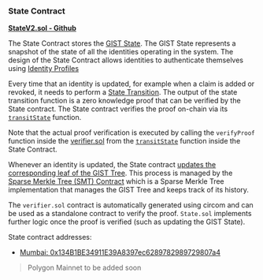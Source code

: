 ### State Contract

[**StateV2.sol - Github**](https://github.com/iden3/contracts/blob/master/contracts/state/StateV2.sol)

The State Contract stores the [GIST State](../protocol/spec.md#gist-new). The GIST State represents a snapshot of the state of all the identities operating in the system. The design of the State Contract allows identities to authenticate themselves using [Identity Profiles](../protocol/spec.md#identity-profiles-new)

Every time that an identity is updated, for example when a claim is added or revoked, it needs to perform a [State Transition](../getting-started/state-transition/on-chain-state-transition.md). The output of the state transition function is a zero knowledge proof that can be verified by the State contract.
The State contract verifies the proof on-chain via its [`transitState`](https://github.com/iden3/contracts/blob/master/contracts/state/StateV2.sol#L148) function.

Note that the actual proof verification is executed by calling the `verifyProof` function inside the [verifier.sol](https://github.com/iden3/contracts/blob/master/contracts/lib/verifier.sol) from the [`transitState`](https://github.com/iden3/contracts/blob/master/contracts/state/StateV2.sol#L196) function inside the State Contract.

Whenever an identity is updated, the State contract [updates the corresponding leaf of the GIST Tree](https://github.com/iden3/contracts/blob/master/contracts/state/StateV2.sol#L214). This process is managed by the [Sparse Merkle Tree (SMT) Contract](https://github.com/iden3/contracts/blob/master/contracts/lib/Smt.sol) which is a Sparse Merkle Tree implementation that manages the GIST Tree and keeps track of its history.

The `verifier.sol` contract is automatically generated using circom and can be used as a standalone contract to verify the proof. `State.sol` implements further logic once the proof is verified (such as updating the GIST State).

State contract addresses:

- [Mumbai: 0x134B1BE34911E39A8397ec6289782989729807a4](https://mumbai.polygonscan.com/address/0x134B1BE34911E39A8397ec6289782989729807a4)
> Polygon Mainnet to be added soon